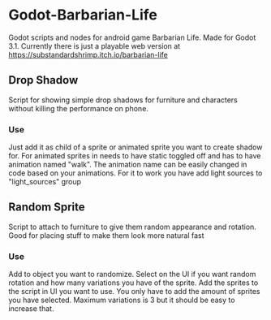 # Godot-Barbarian-Life
Godot scripts and nodes for android game Barbarian Life. Made for Godot 3.1. Currently there is just a playable web version at https://substandardshrimp.itch.io/barbarian-life

## Drop Shadow
Script for showing simple drop shadows for furniture and characters without killing the performance on phone. 
### Use
Just add it as child of a sprite or animated sprite you want to create shadow for. For animated sprites in needs to have static toggled off and has to have animation named "walk". The animation name can be easily changed in code based on your animations. For it to work you have add light sources to "light_sources" group

## Random Sprite
Script to attach to furniture to give them random appearance and rotation. Good for placing stuff to make them look more natural fast
### Use
Add to object you want to randomize. Select on the UI if you want random rotation and how many variations you have of the sprite. Add the sprites to the script in UI you want to use. You only have to add the amount of sprites you have selected. Maximum variations is 3 but it should be easy to increase that.